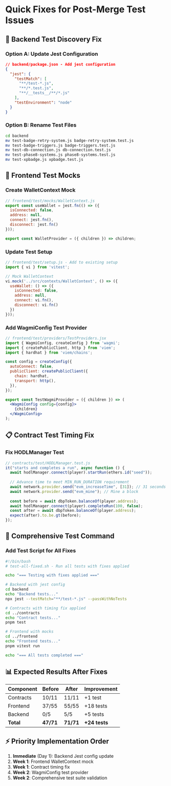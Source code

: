 # Quick Fixes for Post-Merge Test Issues

## 🔧 Backend Test Discovery Fix

### Option A: Update Jest Configuration
```json
// backend/package.json - Add jest configuration
{
  "jest": {
    "testMatch": [
      "**/test-*.js",
      "**/*.test.js", 
      "**/__tests__/**/*.js"
    ],
    "testEnvironment": "node"
  }
}
```

### Option B: Rename Test Files
```bash
cd backend
mv test-badge-retry-system.js badge-retry-system.test.js
mv test-badge-triggers.js badge-triggers.test.js  
mv test-db-connection.js db-connection.test.js
mv test-phase8-systems.js phase8-systems.test.js
mv test-xpbadge.js xpbadge.test.js
```

## 🎨 Frontend Test Mocks

### Create WalletContext Mock
```jsx
// frontend/test/mocks/WalletContext.js
export const useWallet = jest.fn(() => ({
  isConnected: false,
  address: null,
  connect: jest.fn(),
  disconnect: jest.fn()
}));

export const WalletProvider = ({ children }) => children;
```

### Update Test Setup
```jsx
// frontend/test/setup.js - Add to existing setup
import { vi } from 'vitest';

// Mock WalletContext
vi.mock('../src/contexts/WalletContext', () => ({
  useWallet: () => ({
    isConnected: false,
    address: null,
    connect: vi.fn(),
    disconnect: vi.fn()
  })
}));
```

### Add WagmiConfig Test Provider
```jsx
// frontend/test/providers/TestProviders.jsx
import { WagmiConfig, createConfig } from 'wagmi';
import { createPublicClient, http } from 'viem';
import { hardhat } from 'viem/chains';

const config = createConfig({
  autoConnect: false,
  publicClient: createPublicClient({
    chain: hardhat,
    transport: http(),
  }),
});

export const TestWagmiProvider = ({ children }) => (
  <WagmiConfig config={config}>
    {children}
  </WagmiConfig>
);
```

## 📋 Contract Test Timing Fix

### Fix HODLManager Test
```javascript
// contracts/test/HODLManager.test.js
it("starts and completes a run", async function () {
  await hodlManager.connect(player).startRun(ethers.id("seed"));
  
  // Advance time to meet MIN_RUN_DURATION requirement
  await network.provider.send("evm_increaseTime", [31]); // 31 seconds
  await network.provider.send("evm_mine"); // Mine a block
  
  const before = await dbpToken.balanceOf(player.address);
  await hodlManager.connect(player).completeRun(100, false);
  const after = await dbpToken.balanceOf(player.address);
  expect(after).to.be.gt(before);
});
```

## 🧪 Comprehensive Test Command

### Add Test Script for All Fixes
```bash
#!/bin/bash
# test-all-fixed.sh - Run all tests with fixes applied

echo "=== Testing with fixes applied ==="

# Backend with jest config
cd backend
echo "Backend tests..."
npx jest --testMatch="**/test-*.js" --passWithNoTests

# Contracts with timing fix applied
cd ../contracts  
echo "Contract tests..."
pnpm test

# Frontend with mocks
cd ../frontend
echo "Frontend tests..."
pnpm vitest run

echo "=== All tests completed ==="
```

## 📊 Expected Results After Fixes

| Component | Before | After | Improvement |
|-----------|--------|-------|-------------|
| Contracts | 10/11 | 11/11 | +1 test |
| Frontend | 37/55 | 55/55 | +18 tests |
| Backend | 0/5 | 5/5 | +5 tests |
| **Total** | **47/71** | **71/71** | **+24 tests** |

## ⚡ Priority Implementation Order

1. **Immediate** (Day 1): Backend Jest config update
2. **Week 1**: Frontend WalletContext mock
3. **Week 1**: Contract timing fix  
4. **Week 2**: WagmiConfig test provider
5. **Week 2**: Comprehensive test suite validation